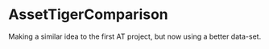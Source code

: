# AssetTigerComparison
Making a similar idea to the first AT project, but now using a better data-set. 
